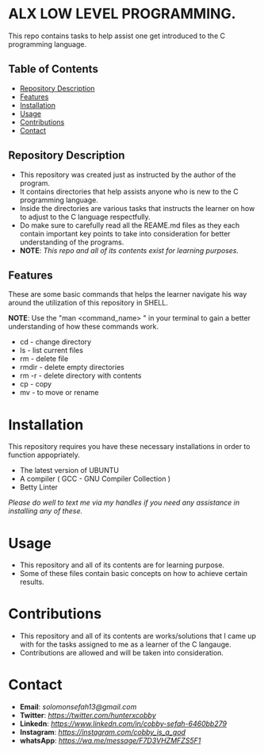 # ALX LOW LEVEL PROGRAMMING.

This repo contains tasks to help assist one get introduced to the C programming language.

## Table of Contents 

- [Repository Description](#repositorydescription)
- [Features](#features)
- [Installation](#installation)
- [Usage](#usage)
- [Contributions](#contributions)
- [Contact](#contact)

## Repository Description

+ This repository was created just as instructed by the author of the program. 
+ It contains directories that help assists anyone who is new to the C programming language.
+ Inside the directories are various tasks that instructs the learner on how to adjust to the C language respectfully.
+ Do make sure to carefully read all the REAME.md files as they each contain important key points to take into consideration for better understanding of the programs.
+ **NOTE**: *This repo and all of its contents exist for learning purposes.*

## Features

These are some basic commands that helps the learner navigate his way around the utilization of this repository in SHELL.

**NOTE**: Use the "man <command_name> " in your terminal to gain a better understanding of how these commands work.

- cd - change directory 
- ls - list current files
- rm - delete file
- rmdir - delete empty directories
- rm -r - delete directory with contents
- cp - copy
- mv - to move or rename

# Installation

This repository requires you have these necessary installations in order to function appopriately.

- The latest version of UBUNTU
- A compiler ( GCC - GNU Compiler Collection ) 
- Betty Linter 

_Please do well to text me via my handles if you need any assistance in installing any of these._

# Usage

+ This repository and all of its contents are for learning purpose.
+ Some of these files contain basic concepts on how to achieve certain results.

# Contributions

+ This repository and all of its contents are works/solutions that I came up with for the tasks assigned to me as a learner of the C langauge.
+ Contributions are allowed and will be taken into consideration.

# Contact

+ **Email**: _solomonsefah13@gmail.com_
+ **Twitter**: _https://twitter.com/hunterxcobby_
+ **Linkedn**: _https://www.linkedn.com/in/cobby-sefah-6460bb279_
+ **Instagram**: *https://instagram.com/cobby_is_a_god*
+ **whatsApp**: _https://wa.me/message/F7D3VHZMFZS5F1_
